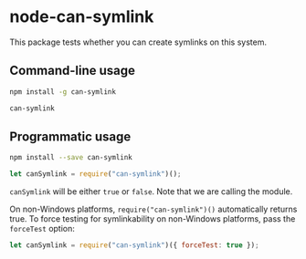 # node-can-symlink

This package tests whether you can create symlinks on this system.

## Command-line usage

```sh
npm install -g can-symlink

can-symlink
```

## Programmatic usage

```sh
npm install --save can-symlink
```

```js
let canSymlink = require("can-symlink")();
```

`canSymlink` will be either `true` or `false`. Note that we are calling the
module.

On non-Windows platforms, `require("can-symlink")()` automatically returns true.
To force testing for symlinkability on non-Windows platforms, pass the
`forceTest` option:

```js
let canSymlink = require("can-symlink")({ forceTest: true });
```
